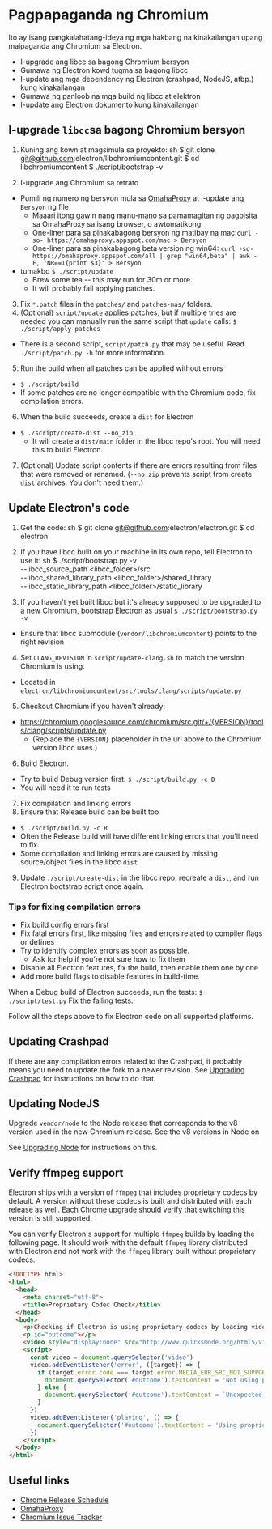 # Pagpapaganda ng Chromium

Ito ay isang pangkalahatang-ideya ng mga hakbang na kinakailangan upang maipaganda ang Chromium sa Electron.

- I-upgrade ang libcc sa bagong Chromium bersyon
- Gumawa ng Electron kowd tugma sa bagong libcc
- I-update ang mga dependency ng Electron (crashpad, NodeJS, atbp.) kung kinakailangan
- Gumawa ng panloob na mga build ng libcc at elektron
- I-update ang Electron dokumento kung kinakailangan

## I-upgrade `libcc`sa bagong Chromium bersyon

1. Kuning ang kown at magsimula sa proyekto: 
      sh
      $ git clone git@github.com:electron/libchromiumcontent.git
      $ cd libchromiumcontent
      $ ./script/bootstrap -v

2. I-upgrade ang Chromium sa retrato 
  - Pumili ng numero ng bersyon mula sa [OmahaProxy](https://omahaproxy.appspot.com/) at i-update ang `Bersyon` ng file 
    - Maaari itong gawin nang manu-mano sa pamamagitan ng pagbisita sa OmahaProxy sa isang browser, o awtomatikong:
    - One-liner para sa pinakabagong bersyon ng matibay na mac:`curl -so- https://omahaproxy.appspot.com/mac > Bersyon `
    - One-liner para sa pinakabagong beta version ng win64: `curl -so- https://omahaproxy.appspot.com/all | grep "win64,beta" | awk -F, 'NR==1{print $3}' > Bersyon`
  - tumakbo `$ ./script/update` 
    - Brew some tea -- this may run for 30m or more.
    - It will probably fail applying patches.
3. Fix `*.patch` files in the `patches/` and `patches-mas/` folders.
4. (Optional) `script/update` applies patches, but if multiple tries are needed you can manually run the same script that `update` calls: `$ ./script/apply-patches` 
  - There is a second script, `script/patch.py` that may be useful. Read `./script/patch.py -h` for more information.
5. Run the build when all patches can be applied without errors 
  - `$ ./script/build`
  - If some patches are no longer compatible with the Chromium code, fix compilation errors.
6. When the build succeeds, create a `dist` for Electron 
  - `$ ./script/create-dist --no_zip` 
    - It will create a `dist/main` folder in the libcc repo's root. You will need this to build Electron.
7. (Optional) Update script contents if there are errors resulting from files that were removed or renamed. (`--no_zip` prevents script from create `dist` archives. You don't need them.)

## Update Electron's code

1. Get the code: 
      sh
      $ git clone git@github.com:electron/electron.git
      $ cd electron

2. If you have libcc built on your machine in its own repo, tell Electron to use it: 
      sh
      $ ./script/bootstrap.py -v \
        --libcc_source_path <libcc_folder>/src \
        --libcc_shared_library_path <libcc_folder>/shared_library \
        --libcc_static_library_path <libcc_folder>/static_library

3. If you haven't yet built libcc but it's already supposed to be upgraded to a new Chromium, bootstrap Electron as usual `$ ./script/bootstrap.py -v`
  
  - Ensure that libcc submodule (`vendor/libchromiumcontent`) points to the right revision

4. Set `CLANG_REVISION` in `script/update-clang.sh` to match the version Chromium is using.
  
  - Located in `electron/libchromiumcontent/src/tools/clang/scripts/update.py`

5. Checkout Chromium if you haven't already:
  
  - https://chromium.googlesource.com/chromium/src.git/+/{VERSION}/tools/clang/scripts/update.py 
    - (Replace the `{VERSION}` placeholder in the url above to the Chromium version libcc uses.)
6. Build Electron. 
  - Try to build Debug version first: `$ ./script/build.py -c D`
  - You will need it to run tests
7. Fix compilation and linking errors
8. Ensure that Release build can be built too 
  - `$ ./script/build.py -c R`
  - Often the Release build will have different linking errors that you'll need to fix.
  - Some compilation and linking errors are caused by missing source/object files in the libcc `dist`
9. Update `./script/create-dist` in the libcc repo, recreate a `dist`, and run Electron bootstrap script once again.

### Tips for fixing compilation errors

- Fix build config errors first
- Fix fatal errors first, like missing files and errors related to compiler flags or defines
- Try to identify complex errors as soon as possible. 
  - Ask for help if you're not sure how to fix them
- Disable all Electron features, fix the build, then enable them one by one
- Add more build flags to disable features in build-time.

When a Debug build of Electron succeeds, run the tests: `$ ./script/test.py` Fix the failing tests.

Follow all the steps above to fix Electron code on all supported platforms.

## Updating Crashpad

If there are any compilation errors related to the Crashpad, it probably means you need to update the fork to a newer revision. See [Upgrading Crashpad](upgrading-crashpad.md) for instructions on how to do that.

## Updating NodeJS

Upgrade `vendor/node` to the Node release that corresponds to the v8 version used in the new Chromium release. See the v8 versions in Node on

See [Upgrading Node](upgrading-node.md) for instructions on this.

## Verify ffmpeg support

Electron ships with a version of `ffmpeg` that includes proprietary codecs by default. A version without these codecs is built and distributed with each release as well. Each Chrome upgrade should verify that switching this version is still supported.

You can verify Electron's support for multiple `ffmpeg` builds by loading the following page. It should work with the default `ffmpeg` library distributed with Electron and not work with the `ffmpeg` library built without proprietary codecs.

```html
<!DOCTYPE html>
<html>
  <head>
    <meta charset="utf-8">
    <title>Proprietary Codec Check</title>
  </head>
  <body>
    <p>Checking if Electron is using proprietary codecs by loading video from http://www.quirksmode.org/html5/videos/big_buck_bunny.mp4</p>
    <p id="outcome"></p>
    <video style="display:none" src="http://www.quirksmode.org/html5/videos/big_buck_bunny.mp4" autoplay></video>
    <script>
      const video = document.querySelector('video')
      video.addEventListener('error', ({target}) => {
        if (target.error.code === target.error.MEDIA_ERR_SRC_NOT_SUPPORTED) {
          document.querySelector('#outcome').textContent = 'Not using proprietary codecs, video emitted source not supported error event.'
        } else {
          document.querySelector('#outcome').textContent = `Unexpected error: ${target.error.code}`
        }
      })
      video.addEventListener('playing', () => {
        document.querySelector('#outcome').textContent = 'Using proprietary codecs, video started playing.'
      })
    </script>
  </body>
</html>
```

## Useful links

- [Chrome Release Schedule](https://www.chromium.org/developers/calendar)
- [OmahaProxy](http://omahaproxy.appspot.com)
- [Chromium Issue Tracker](https://bugs.chromium.org/p/chromium)